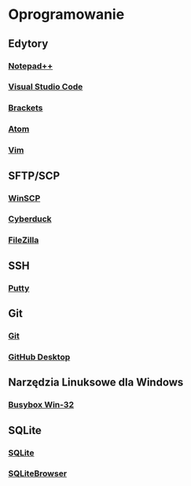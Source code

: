 # Oprogramowanie

## Edytory

### [Notepad++](https://notepad-plus-plus.org/)

### [Visual Studio Code](https://code.visualstudio.com/)

### [Brackets](http://brackets.io/)

### [Atom](https://atom.io/)

### [Vim](https://www.vim.org/download.php)

## SFTP/SCP

### [WinSCP](https://winscp.net)

### [Cyberduck](https://cyberduck.io/)

### [FileZilla](https://filezilla-project.org/)

## SSH

### [Putty](https://www.chiark.greenend.org.uk/~sgtatham/putty/)

## Git

### [Git](https://git-scm.com/)

### [GitHub Desktop](https://desktop.github.com/)

## Narzędzia Linuksowe dla Windows

### [Busybox Win-32](https://frippery.org/busybox/)

## SQLite

### [SQLite](http://sqlite.org/index.html)

### [SQLiteBrowser](http://sqlitebrowser.org/)

